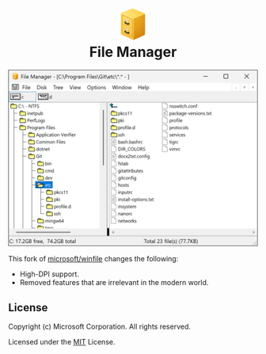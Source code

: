 <h1 align="center"><img src="icon.png" width=64><br>File Manager</h1>

<p align="center"><img src="screenshot.png" width=728></p>

This fork of [microsoft/winfile](https://github.com/microsoft/winfile) changes the following:

- High-DPI support.
- Removed features that are irrelevant in the modern world.

## License

Copyright (c) Microsoft Corporation. All rights reserved.

Licensed under the [MIT](LICENSE) License.
